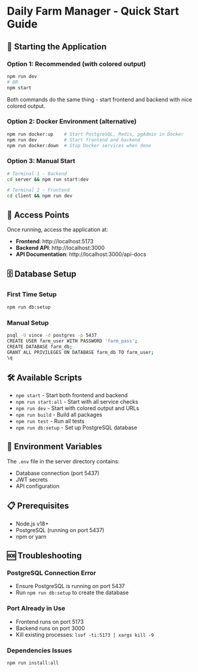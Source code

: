 # Daily Farm Manager - Quick Start Guide

## 🚀 Starting the Application

### Option 1: Recommended (with colored output)
```bash
npm run dev
# OR
npm start
```
Both commands do the same thing - start frontend and backend with nice colored output.

### Option 2: Docker Environment (alternative)
```bash
npm run docker:up    # Start PostgreSQL, Redis, pgAdmin in Docker
npm run dev          # Start frontend and backend
npm run docker:down  # Stop Docker services when done
```

### Option 3: Manual Start
```bash
# Terminal 1 - Backend
cd server && npm run start:dev

# Terminal 2 - Frontend  
cd client && npm run dev
```

## 📱 Access Points

Once running, access the application at:

- **Frontend**: http://localhost:5173
- **Backend API**: http://localhost:3000
- **API Documentation**: http://localhost:3000/api-docs

## 🗄️ Database Setup

### First Time Setup
```bash
npm run db:setup
```

### Manual Setup
```bash
psql -U vince -d postgres -p 5437
CREATE USER farm_user WITH PASSWORD 'farm_pass';
CREATE DATABASE farm_db;
GRANT ALL PRIVILEGES ON DATABASE farm_db TO farm_user;
\q
```

## 🛠️ Available Scripts

- `npm start` - Start both frontend and backend
- `npm run start:all` - Start with all service checks
- `npm run dev` - Start with colored output and URLs
- `npm run build` - Build all packages
- `npm run test` - Run all tests
- `npm run db:setup` - Set up PostgreSQL database

## 🔧 Environment Variables

The `.env` file in the server directory contains:
- Database connection (port 5437)
- JWT secrets
- API configuration

## 📋 Prerequisites

- Node.js v18+
- PostgreSQL (running on port 5437)
- npm or yarn

## 🆘 Troubleshooting

### PostgreSQL Connection Error
- Ensure PostgreSQL is running on port 5437
- Run `npm run db:setup` to create the database

### Port Already in Use
- Frontend runs on port 5173
- Backend runs on port 3000
- Kill existing processes: `lsof -ti:5173 | xargs kill -9`

### Dependencies Issues
```bash
npm run install:all
```